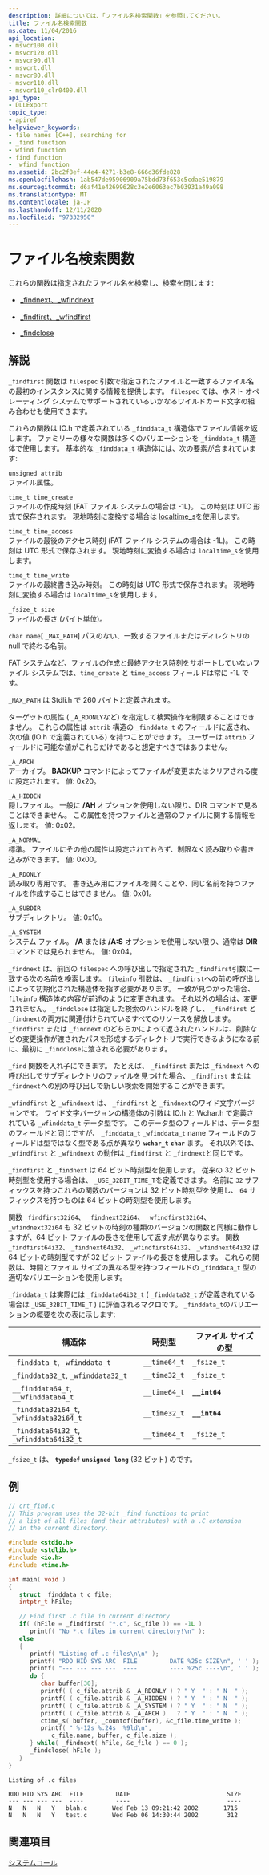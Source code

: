 ```yaml
---
description: 詳細については、「ファイル名検索関数」を参照してください。
title: ファイル名検索関数
ms.date: 11/04/2016
api_location:
- msvcr100.dll
- msvcr120.dll
- msvcr90.dll
- msvcrt.dll
- msvcr80.dll
- msvcr110.dll
- msvcr110_clr0400.dll
api_type:
- DLLExport
topic_type:
- apiref
helpviewer_keywords:
- file names [C++], searching for
- _find function
- wfind function
- find function
- _wfind function
ms.assetid: 2bc2f8ef-44e4-4271-b3e8-666d36fde828
ms.openlocfilehash: 1ab547de95906909a75bdd73f653c5cdae519879
ms.sourcegitcommit: d6af41e42699628c3e2e6063ec7b03931a49a098
ms.translationtype: MT
ms.contentlocale: ja-JP
ms.lasthandoff: 12/11/2020
ms.locfileid: "97332950"
---
```

# <a name="filename-search-functions"></a>ファイル名検索関数

これらの関数は指定されたファイル名を検索し、検索を閉じます:

- [_findnext、_wfindnext](../c-runtime-library/reference/findnext-functions.md)

- [_findfirst、_wfindfirst](../c-runtime-library/reference/findfirst-functions.md)

- [_findclose](../c-runtime-library/reference/findclose.md)

## <a name="remarks"></a>解説

`_findfirst` 関数は `filespec` 引数で指定されたファイルと一致するファイル名の最初のインスタンスに関する情報を提供します。 `filespec` では、ホスト オペレーティング システムでサポートされているいかなるワイルドカード文字の組み合わせも使用できます。

これらの関数は IO.h で定義されている `_finddata_t` 構造体でファイル情報を返します。 ファミリーの様々な関数は多くのバリエーションを `_finddata_t` 構造体で使用します。 基本的な `_finddata_t` 構造体には、次の要素が含まれています:

`unsigned attrib`<br/>
ファイル属性。

`time_t time_create`<br/>
ファイルの作成時刻 (FAT ファイル システムの場合は -1L)。 この時刻は UTC 形式で保存されます。 現地時刻に変換する場合は [localtime_s](../c-runtime-library/reference/localtime-s-localtime32-s-localtime64-s.md)を使用します。

`time_t time_access`<br/>
ファイルの最後のアクセス時刻 (FAT ファイル システムの場合は -1L)。 この時刻は UTC 形式で保存されます。 現地時刻に変換する場合は `localtime_s`を使用します。

`time_t time_write`<br/>
ファイルの最終書き込み時刻。 この時刻は UTC 形式で保存されます。 現地時刻に変換する場合は `localtime_s`を使用します。

`_fsize_t size`<br/>
ファイルの長さ (バイト単位)。

`char name`[ `_MAX_PATH`] パスのない、一致するファイルまたはディレクトリの null で終わる名前。

FAT システムなど、ファイルの作成と最終アクセス時刻をサポートしていないファイル システムでは、`time_create` と `time_access` フィールドは常に -1L です。

`_MAX_PATH` は Stdli.h で 260 バイトと定義されます。

ターゲットの属性 ( `_A_RDONLY`など) を指定して検索操作を制限することはできません。 これらの属性は `attrib` 構造の `_finddata_t` のフィールドに返され、次の値 (IO.h で定義されている) を持つことができます。 ユーザーは `attrib` フィールドに可能な値がこれらだけであると想定すべきではありません。

`_A_ARCH`<br/>
アーカイブ。 **BACKUP** コマンドによってファイルが変更またはクリアされる度に設定されます。 値: 0x20。

`_A_HIDDEN`<br/>
隠しファイル。 一般に **/AH** オプションを使用しない限り、DIR コマンドで見ることはできません。 この属性を持つファイルと通常のファイルに関する情報を返します。 値: 0x02。

`_A_NORMAL`<br/>
標準。 ファイルにその他の属性は設定されておらず、制限なく読み取りや書き込みができます。 値: 0x00。

`_A_RDONLY`<br/>
読み取り専用です。 書き込み用にファイルを開くことや、同じ名前を持つファイルを作成することはできません。 値: 0x01。

`_A_SUBDIR`<br/>
サブディレクトリ。 値: 0x10。

`_A_SYSTEM`<br/>
システム ファイル。 **/A** または **/A:S** オプションを使用しない限り、通常は **DIR** コマンドでは見られません。 値: 0x04。

`_findnext` は、前回の `filespec` への呼び出しで指定された `_findfirst`引数に一致する次の名前を検索します。 `fileinfo` 引数は、 `_findfirst`への前の呼び出しによって初期化された構造体を指す必要があります。 一致が見つかった場合、 `fileinfo` 構造体の内容が前述のように変更されます。 それ以外の場合は、変更されません。 `_findclose` は指定した検索のハンドルを終了し、 `_findfirst` と `_findnext`の両方に関連付けられているすべてのリソースを解放します。 `_findfirst` または `_findnext` のどちらかによって返されたハンドルは、削除などの変更操作が渡されたパスを形成するディレクトリで実行できるようになる前に、最初に `_findclose`に渡される必要があります。

`_find` 関数を入れ子にできます。 たとえば、 `_findfirst` または `_findnext` への呼び出しでサブディレクトリのファイルを見つけた場合、 `_findfirst` または `_findnext`への別の呼び出しで新しい検索を開始することができます。

`_wfindfirst` と `_wfindnext` は、 `_findfirst` と `_findnext`のワイド文字バージョンです。 ワイド文字バージョンの構造体の引数は IO.h と Wchar.h で定義されている `_wfinddata_t` データ型です。 このデータ型のフィールドは、データ型のフィールドと同じですが、 `_finddata_t` `_wfinddata_t` name フィールドのフィールドは型ではなく型である点が異なり **`wchar_t`** **`char`** ます。 それ以外では、 `_wfindfirst` と `_wfindnext` の動作は `_findfirst` と `_findnext`と同じです。

`_findfirst` と `_findnext` は 64 ビット時刻型を使用します。 従来の 32 ビット時刻型を使用する場合は、 `_USE_32BIT_TIME_T`を定義できます。 名前に `32` サフィックスを持つこれらの関数のバージョンは 32 ビット時刻型を使用し、 `64` サフィックスを持つものは 64 ビットの時刻型を使用します。

関数 `_findfirst32i64`、 `_findnext32i64`、 `_wfindfirst32i64`、 `_wfindnext32i64` も 32 ビットの時刻の種類のバージョンの関数と同様に動作しますが、64 ビット ファイルの長さを使用して返す点が異なります。 関数 `_findfirst64i32`、 `_findnext64i32`、 `_wfindfirst64i32`、 `_wfindnext64i32` は 64 ビットの時刻型ですが 32 ビット ファイルの長さを使用します。 これらの関数は、時間とファイル サイズの異なる型を持つフィールドの `_finddata_t` 型の適切なバリエーションを使用します。

`_finddata_t` は実際には `_finddata64i32_t` ( `_finddata32_t` が定義されている場合は `_USE_32BIT_TIME_T` ) に評価されるマクロです。 `_finddata_t`のバリエーションの概要を次の表に示します:

|構造体|時刻型|ファイル サイズの型|
|---------------|---------------|--------------------|
|`_finddata_t`, `_wfinddata_t`|`__time64_t`|`_fsize_t`|
|`_finddata32_t`, `_wfinddata32_t`|`__time32_t`|`_fsize_t`|
|`__finddata64_t`, `__wfinddata64_t`|`__time64_t`|**`__int64`**|
|`_finddata32i64_t`, `_wfinddata32i64_t`|`__time32_t`|**`__int64`**|
|`_finddata64i32_t`, `_wfinddata64i32_t`|`__time64_t`|`_fsize_t`|

`_fsize_t` は、 **`typedef`** **`unsigned long`** (32 ビット) のです。

## <a name="example"></a>例

```c
// crt_find.c
// This program uses the 32-bit _find functions to print
// a list of all files (and their attributes) with a .C extension
// in the current directory.

#include <stdio.h>
#include <stdlib.h>
#include <io.h>
#include <time.h>

int main( void )
{
   struct _finddata_t c_file;
   intptr_t hFile;

   // Find first .c file in current directory
   if( (hFile = _findfirst( "*.c", &c_file )) == -1L )
      printf( "No *.c files in current directory!\n" );
   else
   {
      printf( "Listing of .c files\n\n" );
      printf( "RDO HID SYS ARC  FILE         DATE %25c SIZE\n", ' ' );
      printf( "--- --- --- ---  ----         ---- %25c ----\n", ' ' );
      do {
         char buffer[30];
         printf( ( c_file.attrib & _A_RDONLY ) ? " Y  " : " N  " );
         printf( ( c_file.attrib & _A_HIDDEN ) ? " Y  " : " N  " );
         printf( ( c_file.attrib & _A_SYSTEM ) ? " Y  " : " N  " );
         printf( ( c_file.attrib & _A_ARCH )   ? " Y  " : " N  " );
         ctime_s( buffer, _countof(buffer), &c_file.time_write );
         printf( " %-12s %.24s  %9ld\n",
            c_file.name, buffer, c_file.size );
      } while( _findnext( hFile, &c_file ) == 0 );
      _findclose( hFile );
   }
}
```

```Output
Listing of .c files

RDO HID SYS ARC  FILE         DATE                           SIZE
--- --- --- ---  ----         ----                           ----
N   N   N   Y   blah.c       Wed Feb 13 09:21:42 2002       1715
N   N   N   Y   test.c       Wed Feb 06 14:30:44 2002        312
```

## <a name="see-also"></a>関連項目

[システムコール](../c-runtime-library/system-calls.md)
